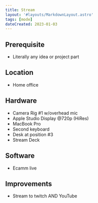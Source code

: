 ```yaml
---
title: Stream
layout: '#layouts/MarkdownLayout.astro'
tags: [mode]
dateCreated: 2023-01-03
---
```


## Prerequisite

- Literally any idea or project part

## Location

- Home office

## Hardware

- Camera Rig #1 w/overhead mic
- Apple Studio Display @720p (HiRes)
- MacBook Pro
- Second keyboard
- Desk at position #3
- Stream Deck

## Software

- Ecamm live

## Improvements

- Stream to twitch AND YouTube
